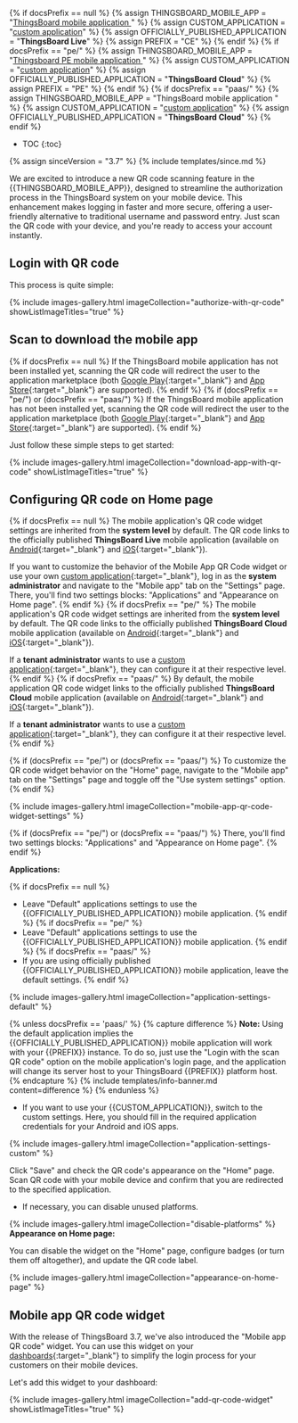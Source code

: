 {% if docsPrefix == null %}
{% assign THINGSBOARD_MOBILE_APP = "[ThingsBoard mobile application ](/docs/mobile/)" %}
{% assign CUSTOM_APPLICATION = "[custom application](/docs/mobile/)" %}
{% assign OFFICIALLY_PUBLISHED_APPLICATION = "**ThingsBoard Live**" %}
{% assign PREFIX = "CE" %}
{% endif %}
{% if docsPrefix == "pe/" %}
{% assign THINGSBOARD_MOBILE_APP = "[Thingsboard PE mobile application ](/docs/pe/mobile/)" %}
{% assign CUSTOM_APPLICATION = "[custom application](/docs/pe/mobile/)" %}
{% assign OFFICIALLY_PUBLISHED_APPLICATION = "**ThingsBoard Cloud**" %}
{% assign PREFIX = "PE" %}
{% endif %}
{% if docsPrefix == "paas/" %}
{% assign THINGSBOARD_MOBILE_APP = "ThingsBoard mobile application " %}
{% assign CUSTOM_APPLICATION = "[custom application](/docs/pe/mobile/)" %}
{% assign OFFICIALLY_PUBLISHED_APPLICATION = "**ThingsBoard Cloud**" %}
{% endif %}

* TOC
{:toc}

{% assign sinceVersion = "3.7" %}
{% include templates/since.md %}

We are excited to introduce a new QR code scanning feature in the {{THINGSBOARD_MOBILE_APP}}, designed to streamline the authorization process in the ThingsBoard system on your mobile device. 
This enhancement makes logging in faster and more secure, offering a user-friendly alternative to traditional username and password entry. Just scan the QR code with your device, and you're ready to access your account instantly.

## Login with QR code

This process is quite simple:

{% include images-gallery.html imageCollection="authorize-with-qr-code" showListImageTitles="true" %}

## Scan to download the mobile app

{% if docsPrefix == null %}
If the ThingsBoard mobile application has not been installed yet, scanning the QR code will redirect the user to the application marketplace (both [Google Play](https://play.google.com/store/apps/details?id=org.thingsboard.demo.app){:target="_blank"} and [App Store](https://apps.apple.com/us/app/thingsboard-live/id1594355695){:target="_blank"} are supported).
{% endif %}
{% if (docsPrefix == "pe/") or (docsPrefix == "paas/") %}
If the ThingsBoard mobile application has not been installed yet, scanning the QR code will redirect the user to the application marketplace (both [Google Play](https://play.google.com/store/apps/details?id=org.thingsboard.cloud){:target="_blank"} and [App Store](https://apps.apple.com/us/app/thingsboard-cloud/id6499209395){:target="_blank"} are supported).
{% endif %}

Just follow these simple steps to get started:

{% include images-gallery.html imageCollection="download-app-with-qr-code" showListImageTitles="true" %}

## Configuring QR code on Home page

{% if docsPrefix == null %}
The mobile application's QR code widget settings are inherited from the **system level** by default. The QR code links to the officially published **ThingsBoard Live** mobile application (available on [Android](https://play.google.com/store/apps/details?id=org.thingsboard.demo.app){:target="_blank"} and [iOS](https://apps.apple.com/us/app/thingsboard-live/id1594355695){:target="_blank"}).

If you want to customize the behavior of the Mobile App QR Code widget or use your own [custom application](/docs/mobile/){:target="_blank"}, log in as the **system administrator** and navigate to the "Mobile app" tab on the "Settings" page. There, you'll find two settings blocks: "Applications" and "Appearance on Home page".
{% endif %}
{% if docsPrefix == "pe/" %}
The mobile application's QR code widget settings are inherited from the **system level** by default. The QR code links to the officially published **ThingsBoard Cloud** mobile application (available on [Android](https://play.google.com/store/apps/details?id=org.thingsboard.cloud){:target="_blank"} and [iOS](https://apps.apple.com/us/app/thingsboard-cloud/id6499209395){:target="_blank"}).

If a **tenant administrator** wants to use a [custom application](/docs/pe/mobile/){:target="_blank"}, they can configure it at their respective level.
{% endif %}
{% if docsPrefix == "paas/" %}
By default, the mobile application QR code widget links to the officially published **ThingsBoard Cloud** mobile application (available on [Android](https://play.google.com/store/apps/details?id=org.thingsboard.cloud){:target="_blank"} and [iOS](https://apps.apple.com/us/app/thingsboard-cloud/id6499209395){:target="_blank"}).

If a **tenant administrator** wants to use a [custom application](/docs/pe/mobile/){:target="_blank"}, they can configure it at their respective level.
{% endif %}

{% if (docsPrefix == "pe/") or (docsPrefix == "paas/") %}
To customize the QR code widget behavior on the "Home" page, navigate to the "Mobile app" tab on the "Settings" page and toggle off the "Use system settings" option.
{% endif %}

{% include images-gallery.html imageCollection="mobile-app-qr-code-widget-settings" %}

{% if (docsPrefix == "pe/") or (docsPrefix == "paas/") %}
There, you'll find two settings blocks: "Applications" and "Appearance on Home page".
{% endif %}

**Applications:**

{% if docsPrefix == null %}
* Leave "Default" applications settings to use the {{OFFICIALLY_PUBLISHED_APPLICATION}} mobile application.
{% endif %}
{% if docsPrefix == "pe/" %}
* Leave "Default" applications settings to use the {{OFFICIALLY_PUBLISHED_APPLICATION}} mobile application.
{% endif %}
{% if docsPrefix == "paas/" %}
* If you are using officially published {{OFFICIALLY_PUBLISHED_APPLICATION}} mobile application, leave the default settings.
{% endif %}

{% include images-gallery.html imageCollection="application-settings-default" %}

{% unless docsPrefix == 'paas/' %}
{% capture difference %}
**Note:** Using the default application implies the {{OFFICIALLY_PUBLISHED_APPLICATION}} mobile application will work with your {{PREFIX}} instance. To do so, just use the "Login with the scan QR code" option on the mobile application's login page, and the application will change its server host to your ThingsBoard {{PREFIX}} platform host.
{% endcapture %}
{% include templates/info-banner.md content=difference %}
{% endunless %}

* If you want to use your {{CUSTOM_APPLICATION}}, switch to the custom settings. Here, you should fill in the required application credentials for your Android and iOS apps. 

{% include images-gallery.html imageCollection="application-settings-custom" %}

Click "Save" and check the QR code's appearance on the "Home" page. Scan QR code with your mobile device and confirm that you are redirected to the specified application.

* If necessary, you can disable unused platforms.

{% include images-gallery.html imageCollection="disable-platforms" %}
<br>
**Appearance on Home page:**

You can disable the widget on the "Home" page, configure badges (or turn them off altogether), and update the QR code label.

{% include images-gallery.html imageCollection="appearance-on-home-page" %}

## Mobile app QR code widget

With the release of ThingsBoard 3.7, we've also introduced the "Mobile app QR code" widget. You can use this widget on your [dashboards](/docs/{{docsPrefix}}user-guide/dashboards/){:target="_blank"} to simplify the login process for your customers on their mobile devices.

Let's add this widget to your dashboard:

{% include images-gallery.html imageCollection="add-qr-code-widget" showListImageTitles="true" %}